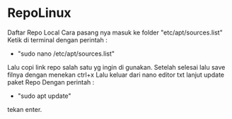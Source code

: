 # RepoLinux
Daftar Repo Local
Cara pasang nya masuk ke folder "etc/apt/sources.list"
Ketik di terminal dengan perintah : 
*  "sudo nano /etc/apt/sources.list"

Lalu copi link repo salah satu yg ingin di gunakan.
 Setelah selesai lalu save filnya dengan menekan ctrl+x
Lalu keluar dari nano editor txt lanjut update paket Repo
Dengan perintah : 

*  "sudo apt update"

tekan enter.
